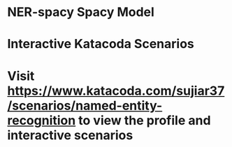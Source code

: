 # NER-spacy Spacy Model 
# Interactive Katacoda Scenarios
# Visit https://www.katacoda.com/sujiar37/scenarios/named-entity-recognition to view the profile and interactive scenarios

